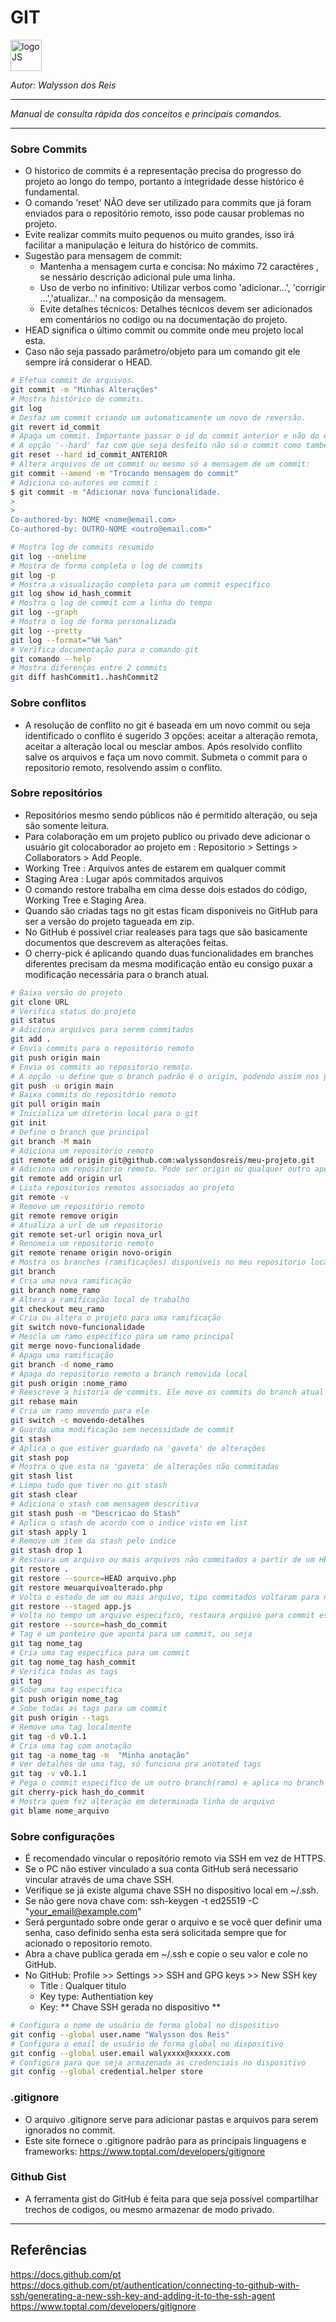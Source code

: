 # **GIT**
<div>
<img src="http://git-scm.com/images/logos/downloads/Git-Logo-1788C.png" alt="logoJS" width="50px"/> 
</div>

*Autor: Walysson dos Reis*

----------------------------------------------
*Manual de consulta rápida dos conceitos e principais comandos.*

---------------------

### Sobre Commits
- O historico de commits é a representação precisa do progresso do projeto ao longo do tempo, portanto a integridade desse histórico é fundamental.
- O comando 'reset' NÃO deve ser utilizado para commits que já foram enviados para o repositório remoto, isso pode causar problemas no projeto.
- Evite realizar commits muito pequenos ou muito grandes, isso irá facilitar a manipulação e leitura do histórico de commits.
- Sugestão para mensagem de commit:
  - Mantenha a mensagem curta e concisa: No máximo 72 caractéres , se nessário descrição adicional pule uma linha.
  - Uso de verbo no infinitivo: Utilizar verbos como 'adicionar...', 'corrigir ...','atualizar...' na composição da mensagem.
  - Evite detalhes técnicos: Detalhes técnicos devem ser adicionados em comentários no codigo ou na documentação do projeto.
- HEAD significa o último commit ou commite onde meu projeto local esta.
- Caso não seja passado parâmetro/objeto para um comando git ele sempre irá considerar o HEAD.

~~~bash
# Efetua commit de arquivos.
git commit -m "Minhas Alterações"
# Mostra histórico de commits.
git log
# Desfaz um commit criando um automaticamente um novo de reversão.
git revert id_commit
# Apaga um commit. Importante passar o id do commit anterior e não do qual quero 'apagar'.
# A opção '--hard' faz com que seja desfeito não só o commit como também as alterações nos arquivos modificados.
git reset --hard id_commit_ANTERIOR
# Altera arquivos de um commit ou mesmo só a mensagem de um commit:
git commit --amend -m "Trocando mensagem do commit"
# Adiciona co-autores em commit :
$ git commit -m "Adicionar nova funcionalidade.
>
>
Co-authored-by: NOME <nome@email.com>
Co-authored-by: OUTRO-NOME <outro@email.com>"

# Mostra log de commits resumido
git log --oneline
# Mostra de forma completa o log de commits
git log -p
# Mostra a visualização completa para um commit específico
git log show id_hash_commit
# Mostra o log de commit com a linha do tempo
git log --graph
# Mostra o log de forma personalizada
git log --pretty
git log --format="%H %an"
# Verifica documentação para o comando git
git comando --help
# Mostra diferenças entre 2 commits
git diff hashCommit1..hashCommit2
~~~
### Sobre conflitos
- A resolução de conflito no git é baseada em um novo commit ou seja identificado o conflito é sugerido 3 opções: aceitar a alteração remota, aceitar a alteração local ou mesclar ambos. Após resolvido conflito salve os arquivos e faça um novo commit. Submeta o commit para o repositorio remoto, resolvendo assim o conflito.

### Sobre repositórios
- Repositórios mesmo sendo públicos não é permitido alteração, ou seja são somente leitura.
- Para colaboração em um projeto publico ou privado deve adicionar o usuário git colocaborador ao projeto em : Repositorio > Settings > Collaborators > Add People.
- Working Tree : Arquivos antes de estarem em qualquer commit
- Staging Area : Lugar após commitados arquivos
- O comando restore trabalha em cima desse dois estados do código, Working Tree e Staging Area.
- Quando são criadas tags no git estas ficam disponiveis no GitHub para ser a versão do projeto tagueada em zip.
- No GitHub é possivel criar realeases para tags que são basicamente documentos que descrevem as alterações feitas.
- O cherry-pick é aplicando quando duas funcionalidades em branches diferentes precisam da mesma modificação então eu consigo puxar a modificação necessária para o branch atual. 

~~~bash
# Baixa versão do projeto
git clone URL
# Verifica status do projeto
git status
# Adiciona arquivos para serem commitados
git add .
# Envia commits para o repositório remoto
git push origin main
# Envia os commits ao repositorio remoto.
# A opção -u define que o branch padrão é o origin, podendo assim nos proximos comando utilizar apenas git push.
git push -u origin main
# Baixa commits do repositório remoto
git pull origin main
# Inicializa um diretório local para o git
git init
# Define o branch que principal 
git branch -M main
# Adiciona um repositório remoto
git remote add origin git@github.com:walyssondosreis/meu-projeto.git
# Adiciona um repositorio remoto. Pode ser origin ou qualquer outro apelido que faça sentido para o projeto.
git remote add origin url  
# Lista repositorios remotos associados ao projeto
git remote -v
# Remove um repositório remoto
git remote remove origin
# Atualiza a url de um repositorio
git remote set-url origin nova_url
# Renomeia um repositorio remoto
git remote rename origin novo-origin
# Mostra os branches (ramificações) disponiveis no meu repositorio local
git branch
# Cria uma nova ramificação
git branch nome_ramo
# Altera a ramificação local de trabalho
git checkout meu_ramo
# Cria ou altera o projeto para uma ramificação
git switch novo-funcionalidade
# Mescla um ramo específico para um ramo principal
git merge novo-funcionalidade
# Apaga uma ramificação
git branch -d nome_ramo
# Apaga do repositorio remoto a branch removida local
git push origin :nome_ramo
# Reescreve a historia de commits. Ele move os commits do branch atual para o branch informado.
git rebase main
# Cria um ramo movendo para ele
git switch -c movendo-detalhes
# Guarda uma modificação sem necessidade de commit
git stash
# Aplica o que estiver guardado na 'gaveta' de alterações
git stash pop
# Mostra o que esta na 'gaveta' de alterações não commitadas
git stash list
# Limpa tudo que tiver no git stash 
git stash clear 
# Adiciona o stash com mensagem descritiva
git stash push -m "Descricao do Stash"
# Aplica o stash de acordo com o indice visto em list
git stash apply 1
# Remove um item da stash pelo indice
git stash drop 1
# Restaura um arquivo ou mais arquivos não commitados a partir de um HEAD 
git restore .
git restore --source=HEAD arquivo.php
git restore meuarquivoalterado.php
# Volta o estado de um ou mais arquivo, tipo commitados voltaram para não commitados
git restore --staged app.js
# Volta no tempo um arquivo especifico, restaura arquivo para commit espeficio
git restore --source=hash_do_commit
# Tag é um ponteiro que aponta para um commit, ou seja 
git tag nome_tag
# Cria uma tag especifica para um commit
git tag nome_tag hash_commit
# Verifica todas as tags
git tag 
# Sobe uma tag especifica
git push origin nome_tag
# Sobe todas as tags para um commit
git push origin --tags
# Remove uma tag localmente
git tag -d v0.1.1
# Cria uma tag com anotação
git tag -a nome_tag -m  "Minha anotação"
# Ver detalhes de uma tag, só funciona pra anotated tags
git tag -v v0.1.1
# Pega o commit especifico de um outro branch(ramo) e aplica no branch atual
git cherry-pick hash_do_commit
# Mostra quem fez alteração em determinada linha de arquivo
git blame nome_arquivo
~~~
### Sobre configurações
- É recomendado vincular o repositório remoto via SSH em vez de HTTPS.
- Se o PC não estiver vinculado a sua conta GitHub será necessario vincular através de uma chave SSH.
- Verifique se já existe alguma chave SSH no dispositivo local em ~/.ssh.
- Se não gere nova chave com: ssh-keygen -t ed25519 -C "your_email@example.com"
- Será perguntado sobre onde gerar o arquivo e se você quer definir uma senha, caso definido senha esta será solicitada sempre que for acionado o repositorio remoto.
- Abra a chave publica gerada em ~/.ssh e copie o seu valor e cole no GitHub.
- No GitHub: Profile >> Settings >> SSH and GPG keys >> New SSH key
  - Title : Qualquer titulo 
  - Key type: Authentiation key
  - Key: ** Chave SSH gerada no dispositivo **
~~~bash
# Configura o nome de usuário de forma global no dispositivo
git config --global user.name "Walysson dos Reis"
# Configura o email de usuário de forma global no dispositivo
git config --global user.email walyxxxx@xxxxx.com
# Configura para que seja armazenada as credenciais no dispositivo
git config --global credential.helper store
~~~
### .gitignore
- O arquivo .gitignore serve para adicionar pastas e arquivos para serem ignorados no commit.
- Este site fornece o .gitignore padrão para as principais linguagens e frameworks: https://www.toptal.com/developers/gitignore

### Github Gist
- A ferramenta gist do GitHub é feita para que seja possível compartilhar trechos de codigos, ou mesmo armazenar de modo privado.

--------
## Referências  
https://docs.github.com/pt  
https://docs.github.com/pt/authentication/connecting-to-github-with-ssh/generating-a-new-ssh-key-and-adding-it-to-the-ssh-agent  
https://www.toptal.com/developers/gitignore  

